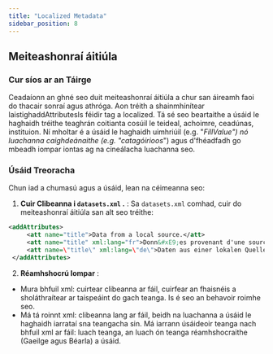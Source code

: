 ```yaml
---
title: "Localized Metadata"
sidebar_position: 8
---
```

## Meiteashonraí áitiúla

### Cur síos ar an Táirge
Ceadaíonn an ghné seo duit meiteashonraí áitiúla a chur san áireamh faoi do thacair sonraí agus athróga. Aon tréith a shainmhínítear laistighaddAttributesIs féidir tag a localized. Tá sé seo beartaithe a úsáid le haghaidh tréithe teaghrán coitianta cosúil le teideal, achoimre, ceadúnas, instituion. Ní mholtar é a úsáid le haghaidh uimhriúil (e.g. "_FillValue") nó luachanna caighdeánaithe (e.g. "catagóirioos_") agus d'fhéadfadh go mbeadh iompar iontas ag na cineálacha luachanna seo.

### Úsáid Treoracha
Chun iad a chumasú agus a úsáid, lean na céimeanna seo:

1.  **Cuir Clibeanna i `datasets.xml` .** :
Sa `datasets.xml` comhad, cuir do meiteashonraí áitiúla san alt seo tréithe:
   ```xml
   <addAttributes>
        <att name="title">Data from a local source.</att>
        <att name="title" xml:lang="fr">Donn&#xE9;es provenant d'une source locale.</att>
        <att name=\"title\" xml:lang=\"de\">Daten aus einer lokalen Quelle.</att>
    </addAttributes>
   ```

2.  **Réamhshocrú Iompar** :
   - Mura bhfuil xml: cuirtear clibeanna ar fáil, cuirfear an fhaisnéis a sholáthraítear ar taispeáint do gach teanga. Is é seo an behavoir roimhe seo.
   - Má tá roinnt xml: clibeanna lang ar fáil, beidh na luachanna a úsáid le haghaidh iarrataí sna teangacha sin. Má iarrann úsáideoir teanga nach bhfuil xml ar fáil: luach teanga, an luach ón teanga réamhshocraithe (Gaeilge agus Béarla) a úsáid.
